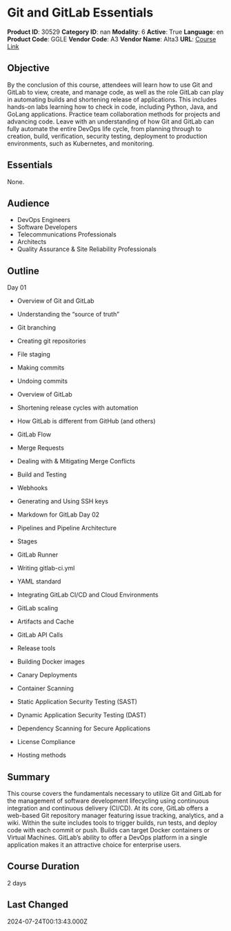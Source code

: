 # Git and GitLab Essentials

**Product ID**: 30529
**Category ID**: nan
**Modality**: 6
**Active**: True
**Language**: en
**Product Code**: GGLE
**Vendor Code**: A3
**Vendor Name**: Alta3
**URL**: [Course Link](https://www.fastlaneus.com/course/alta3-ggle)

## Objective
By the conclusion of this course, attendees will learn how to use Git and GitLab to view, create, and manage code, as well as the role GitLab can play in automating builds and shortening release of applications. This includes hands-on labs learning how to check in code, including Python, Java, and GoLang applications. Practice team collaboration methods for projects and advancing code. Leave with an understanding of how Git and GitLab can fully automate the entire DevOps life cycle, from planning through to creation, build, verification, security testing, deployment to production environments, such as Kubernetes, and monitoring.

## Essentials
None.

## Audience
- DevOps Engineers
- Software Developers
- Telecommunications Professionals
- Architects
- Quality Assurance & Site Reliability Professionals

## Outline
Day 01


- Overview of Git and GitLab
- Understanding the “source of truth”
- Git branching
- Creating git repositories
- File staging
- Making commits
- Undoing commits
- Overview of GitLab
- Shortening release cycles with automation
- How GitLab is different from GitHub (and others)
- GitLab Flow
- Merge Requests
- Dealing with & Mitigating Merge Conflicts
- Build and Testing
- Webhooks
- Generating and Using SSH keys
- Markdown for GitLab
Day 02


- Pipelines and Pipeline Architecture
- Stages
- GitLab Runner
- Writing gitlab-ci.yml
- YAML standard
- Integrating GitLab CI/CD and Cloud Environments
- GitLab scaling
- Artifacts and Cache
- GitLab API Calls
- Release tools
- Building Docker images
- Canary Deployments
- Container Scanning
- Static Application Security Testing (SAST)
- Dynamic Application Security Testing (DAST)
- Dependency Scanning for Secure Applications
- License Compliance
- Hosting methods

## Summary
This course covers the fundamentals necessary to utilize Git and GitLab for the management of software development lifecycling using continuous integration and continuous delivery (CI/CD).  At its core, GitLab offers a web-based Git repository manager featuring issue tracking, analytics, and a wiki. Within the suite includes tools to trigger builds, run tests, and deploy code with each commit or push. Builds can target Docker containers or Virtual Machines. GitLab’s ability to offer a DevOps platform in a single application makes it an attractive choice for enterprise users.

## Course Duration
2 days

## Last Changed
2024-07-24T00:13:43.000Z
